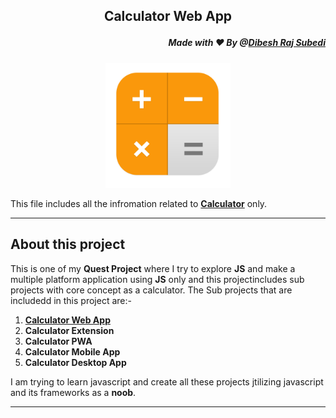 ## <p align="center"> Calculator Web App 
##### <p align="right">Made with ❤️ By @[Dibesh Raj Subedi](https://github.com/itSubeDibesh)</p></p>

<p align="center">
<img  src="./WebApp/Assets/Images/favicon.png" width="200" alt="Calculator Logo" ></p>

This file includes all the infromation related to [**Calculator**](./) only.

---
## About this project
This is one of my __Quest Project__ where I try to explore **JS** and make a multiple platform application using **JS** only and this projectincludes sub projects with core concept as a calculator. The Sub projects that are includedd in this project are:-

1. [__Calculator Web App__](./WebApp)
1. __Calculator Extension__
1. __Calculator PWA__
1. __Calculator Mobile App__
1. __Calculator Desktop App__

I am trying to learn javascript and create all these projects jtilizing javascript and its frameworks as a __noob__. 

___

